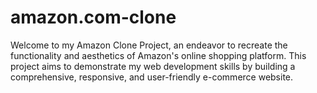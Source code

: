 # amazon.com-clone
Welcome to my Amazon Clone Project, an endeavor to recreate the functionality and aesthetics of Amazon's online shopping platform. This project aims to demonstrate my web development skills by building a comprehensive, responsive, and user-friendly e-commerce website.
